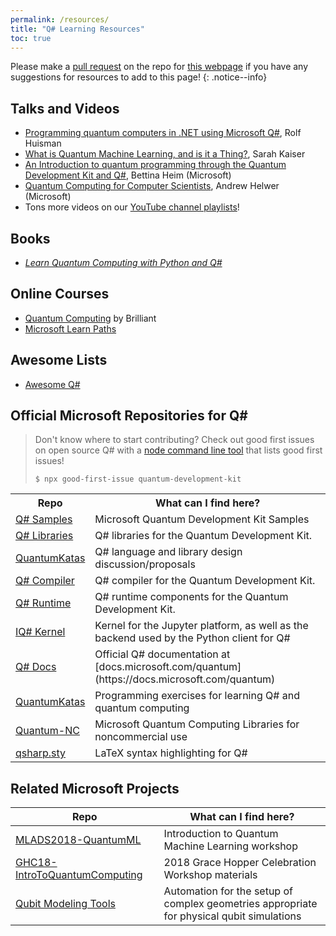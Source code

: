 ```yaml
---
permalink: /resources/
title: "Q# Learning Resources"
toc: true
---
```

Please make a [pull request](https://help.github.com/en/articles/creating-a-pull-request) on the repo for [this webpage](https://github.com/qsharp-community) if you have any suggestions for resources to add to this page!
{: .notice--info}

## Talks and Videos
- [Programming quantum computers in .NET using Microsoft Q#](https://www.youtube.com/watch?v=qOg6weW-IDo), Rolf Huisman
- [What is Quantum Machine Learning, and is it a Thing?](https://www.sckaiser.com/research/talks/ml4all_2019/), Sarah Kaiser
- [An Introduction to quantum programming through the Quantum Development Kit and Q#](https://www.youtube.com/watch?v=AjBLsrGgEkY), Bettina Heim (Microsoft)
- [Quantum Computing for Computer Scientists](https://speakerdeck.com/ahelwer/quantum-computing-for-computer-scientists), Andrew Helwer (Microsoft)
- Tons more videos on our [YouTube channel playlists](https://www.youtube.com/channel/UCjJmQ9n7AcfrekuyoRFBukQ/playlists)!

## Books
- [_Learn Quantum Computing with Python and Q#_](http://www.manning.com/?a_aid=learn-qc-kaiser)

## Online Courses
- [Quantum Computing](https://brilliant.org/courses/quantum-computing/) by Brilliant
- [Microsoft Learn Paths](https://docs.microsoft.com/en-us/learn/paths/quantum-computing-fundamentals/)

## Awesome Lists
- [Awesome Q#](https://project-awesome.org/ebraminio/awesome-qsharp)


<h2> Official Microsoft Repositories for Q# </h2>

<blockquote>
 Don't know where to start contributing?
 Check out good first issues on open source Q# with a <a href="https://www.npmjs.com/package/good-first-issue">node command line tool</a> that lists good first issues!
<br>
<pre><code>$ npx good-first-issue quantum-development-kit</code></pre>
</blockquote>

<table>
  <tr>
      <th>Repo</th>
      <th>What can I find here?</th>
  </tr>
  <tr>
      <td><a href="https://github.com/Microsoft/Quantum">Q# Samples</a></td>
      <td>Microsoft Quantum Development Kit Samples</td>
  </tr>
  <tr>
      <td><a href="https://github.com/Microsoft/QuantumLibraries">Q# Libraries</a></td>
      <td>Q# libraries for the Quantum Development Kit.</td>
  </tr>
  <tr>
      <td><a href="https://github.com/microsoft/qsharp-language">QuantumKatas</a></td>
      <td>Q# language and library design discussion/proposals</td>
  </tr>
  <tr>
      <td><a href="https://github.com/microsoft/qsharp-compiler">Q# Compiler</a></td>
      <td>Q# compiler for the Quantum Development Kit.</td>
  </tr>
  <tr>
      <td><a href="https://github.com/microsoft/qsharp-runtime">Q# Runtime</a></td>
      <td>Q# runtime components for the Quantum Development Kit.</td>
  </tr>
  <tr>
      <td><a href="https://github.com/microsoft/iqsharp">IQ# Kernel</a></td>
      <td>Kernel for the Jupyter platform, as well as the backend used by the Python client for Q#</td>
  </tr>
  <tr>
      <td><a href="https://github.com/microsoftdocs/quantum-docs-pr">Q# Docs</a></td>
      <td>Official Q# documentation at [docs.microsoft.com/quantum](https://docs.microsoft.com/quantum)</td>
  </tr>
  <tr>
      <td><a href="https://github.com/Microsoft/QuantumKatas">QuantumKatas</a></td>
      <td>Programming exercises for learning Q# and quantum computing</td>
  </tr>
  <tr>
      <td><a href="https://github.com/Microsoft/Quantum-NC">Quantum-NC</a></td>
      <td>Microsoft Quantum Computing Libraries for noncommercial use</td>
  </tr>
  <tr>
      <td><a href="https://github.com/msr-quarc/qsharp.sty/">qsharp.sty</a></td>
      <td>LaTeX syntax highlighting for Q#</td>
  </tr>
</table>


## Related Microsoft Projects

| Repo | What can I find here? |
| --- | --- |
| [MLADS2018-QuantumML](https://github.com/microsoft/MLADS2018-QuantumML)                     | Introduction to Quantum Machine Learning workshop                                         |
| [GHC18-IntroToQuantumComputing](https://github.com/microsoft/GHC18-IntroToQuantumComputing) | 2018 Grace Hopper Celebration Workshop materials                                          |
| [Qubit Modeling Tools](https://github.com/microsoft/qmt)                                    | Automation for the setup of complex geometries appropriate for physical qubit simulations |
